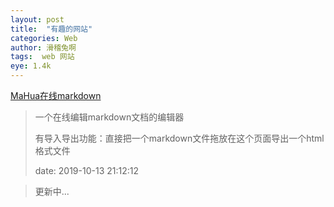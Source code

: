 ```yaml
---
layout: post
title:  "有趣的网站"
categories: Web
author: 滑稽兔啊
tags:  web 网站 
eye: 1.4k
---
```



[MaHua在线markdown](http://mahua.jser.me/)

> 一个在线编辑markdown文档的编辑器
>
> 有导入导出功能：直接把一个markdown文件拖放在这个页面导出一个html格式文件
>
> date:  2019-10-13 21:12:12





> 更新中...